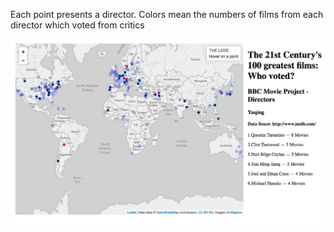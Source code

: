 Each point presents a director. Colors mean the numbers of films from each director which voted from critics

![](m5.png)